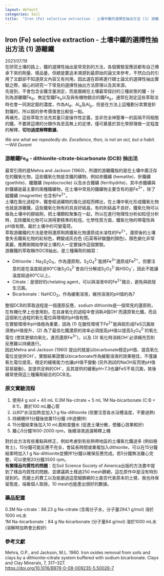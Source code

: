 ```yaml
---
layout: default
categories: Soil
title:  "Iron (Fe) selective extraction - 土壤中鐵的選擇性抽出方法 (1) 游離鐵"
---  
```

## Iron (Fe) selective extraction - 土壤中鐵的選擇性抽出方法 (1) 游離鐵  
2021/07/19  
在研究土壤的路上，鐵的選擇性抽出是常見到的方法，各個實驗室應該都有自己傳承下來的劑量、樣品量，但總是要追本溯源到最原始的論文來參考，不然白白的引用了文獻卻不知道原文內容又有何用。因此選在即將進行碩士論文的選擇性抽出實驗之際，細心的研究一下常見的選擇性抽出方法原理以及其來源。  
先提到，不會包含全鐵含量測定，而是圍繞在土壤最常探討的三種狀態的鐵 - 分別為游離鐵Fe<sub>d</sub>、無定型鐵Fe<sub>o</sub>以及與有機物錯合的鐵Fe<sub>p</sub>，通常在測定這些萃取法時也會一同測定鋁的濃度，作為Al<sub>d</sub>、Al<sub>o</sub>及Al<sub>p</sub>，但是在方法上這種劃分其實是針對鐵的，所以鋁的參考價值會比較低一點。  
再補充，這些萃取方法充其量只是操作性定義，並非完全神聖專一的區隔不同相態的鐵，不要將這裡的分類作為至高無上的定律，僅可奠基於其化學原理做一定程度的解釋，**切勿過度解釋數據**。  
  
*We are what we repeatedly do. Excellence, then, is not an act, but a habit.   
&mdash;Will Durant*  
  
### 游離鐵Fe<sub>d</sub> - dithionite-citrate-bicarbonate (DCB) 抽出法  
最常引用的是Mehra and Jackson (1960)，所謂的游離鐵指的是在土壤中廣泛存在的鐵氧化物，這些鐵氧化物是含鐵的礦物，例如赤鐵礦 (hematite)、針鐵礦 (goethite)、纖鐵礦 (lepidocrocite) 以及水合鐵礦 (ferrihydrite)，其中赤鐵礦與針鐵礦是最主要的兩種鐵礦物。在土壤中常見的鐵礦物主要含有的是Fe<sup>3+</sup>，除了磁鐵礦 (magnetite) 也含有Fe<sup>2+</sup>。  
土壤在風化過程中，鐵會經過礦物的風化過程而釋出，在土壤中氧化形成鐵氧化物也就是游離鐵，這些鐵氧化物有的具良好結晶，有的則結晶不良好。鐵氧化物可以做為土壤中的膠結劑，把土壤顆粒聚集在一起，所以在進行物理性分析如粒徑分析時，去除鐵氧化物可以測得更精準的粒徑。化學性質方面，鐵氧化物的帶電性與pH值有關，屬於土壤中的可變電荷。  
萃取游離鐵的方法是使用還原劑將鐵氧化物還原成水溶性的Fe<sup>2+</sup>，還原後的土壤會失去鐵氧化物的紅棕色，轉變成灰白色 (石英等矽酸鹽的顏色)，顏色變化非常美麗，推薦剛開始學習土壤的人一定要操作這個實驗。  
游離鐵的萃取稱作DCB抽出，是三種藥劑的縮寫：
- Dithionite：Na<sub>2</sub>S<sub>2</sub>O<sub>4</sub>，作為還原劑，S<sub>2</sub>O<sub>4</sub><sup>2-</sup>能將Fe<sup>3+</sup>還原成Fe<sup>2+</sup>。但要注意的是在溫度超過80&deg;C後S<sub>2</sub>O<sub>4</sub><sup>2-</sup>會自行分解成S<sub>2</sub>O<sub>3</sub><sup>2-</sup>與HSO<sub>3</sub><sup>-</sup>，因此不能讓溫度超過80&deg;C以上。
- Citrate：是很好的chelating agent，可以與溶液中的Fe<sup>2+</sup>錯合，避免與硫發生沉澱。
- Bicarbonate：NaHCO<sub>3</sub>，作為緩衝溶液，維持溶液的pH值約為7 
  
整個DCB的萃取過程是一個還原反應，sodium dithionite是一個常見的還原劑，在有機化學上也會用到，在自身氧化的過程中會消耗4個OH<sup>-</sup>而還原氧化鐵，而且這個氧化過程的氧化電位與環境的pH值有關。  
在實驗環境中pH值極為重要，因為 (1) 在酸性環境下Fe<sup>2+</sup>能與硫形成FeS沉澱故須使pH值提升，(2) 為了最佳化鐵還原的效率必須提高pH值以提高S<sub>2</sub>O<sub>4</sub><sup>2-</sup>的氧化電位 (使其更傾向氧化，進而還原Fe<sup>3+</sup>)，以及 (3) 氧化時消耗OH<sup>-</sup>必須補充否則反應難以持續進行。  
因此Mehra and Jackson (1960) 提出的就是以bicarbonate穩定pH值、提高氧化電位並提供OH<sup>-</sup>。實驗結果證實以bicarbonate作為緩衝溶液的效果極佳，不僅讓氧化電位提高，穩定的緩衝能力也讓pH值不變動 (另外測試的NaOH反而使pH值容易變動)，並提供足夠的OH<sup>-</sup>，且其提供的緩衝pH=7.3也讓FeS不易沉澱，故後續常使用這三種藥劑組合的DCB法。    
  
### 原文實驗流程
1. 使用4 g soil + 40 mL 0.3M Na-citrate + 5 mL 1M Na-bicarbonate (C:B = 8:1)，置於100 mL離心管
2. 以80&deg;水浴加熱並加入1 g Na-dithionite (但要注意各水浴槽溫度，不要過熱)
3. 持續攪拌1分鐘後放置15分鐘 (中途攪拌)
4. 15分鐘結束後加入10 mL飽和食鹽水 (促進土壤分散，使離心效果較好)
5. 離心5分鐘1600-2000 rpm，後續溶液過濾稀釋上機
  
對於此方法有些重點與修正，例如考慮到有些熱帶地區的土壤氧化鐵過多 (例如極育土)，15分鐘可能反應不完全，會延長時間或重複加入dithionite，可以在15分鐘結束時加入1 g Na-dithionite並攪拌1分鐘以確保反應完成。若5分鐘無法離心完整，可以使用20分鐘3500 rpm。  
**有關樣品均質性的問題**：在Soil Science Society of America出版的方法書中提到了樣品均質性的問題，並建議將土樣過250 mesh篩網，這在原作中是沒有特別提到的。而磨土的費工以及能磨過這麼細篩網的土能否代表原本的土樣，我也持保留態度，端看個人取捨，10 mesh也能產出很好的數據。

### 藥品配置  
0.3M Na-citrate：88.23 g Na-citrate (含兩分子水，分子量294.1 g/mol) 溶於1000 mL水  
1M Na-bicarbonate：84 g Na-bicarbonate (分子量84 g/mol) 溶於1000 mL水 (溶解時加熱會比較好)

### 參考文獻  
Mehra, O.P., and Jackson, M.L. 1960. Iron oxides removal from soils and clays by a dithionite–citrate system buffered with sodium bicarbonate. Clays and Clay Minerals, 7,
317–327.   
<a href="https://doi.org/10.1016/B978-0-08-009235-5.50026-7" target="_blank">https://doi.org/10.1016/B978-0-08-009235-5.50026-7</a>   
